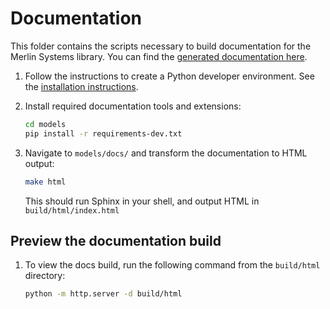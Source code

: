 # Documentation

This folder contains the scripts necessary to build documentation for the
Merlin Systems library. You can find the [generated documentation
here](https://nvidia-merlin.github.io/systems).



1. Follow the instructions to create a Python developer environment. See the
   [installation instructions](https://github.com/NVIDIA-Merlin/systems).

2. Install required documentation tools and extensions:

   ```sh
   cd models
   pip install -r requirements-dev.txt
   ```

3. Navigate to `models/docs/` and transform the documentation to HTML output:

   ```sh
   make html
   ```

   This should run Sphinx in your shell, and output HTML in
   `build/html/index.html`

## Preview the documentation build

1. To view the docs build, run the following command from the `build/html`
   directory:

   ```sh
   python -m http.server -d build/html
   ```

